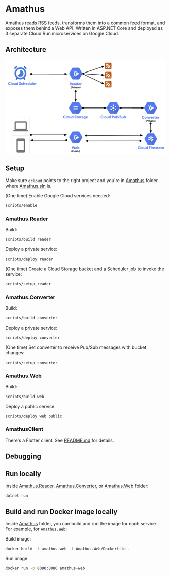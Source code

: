 # Amathus

Amathus reads RSS feeds, transforms them into a common feed format, and exposes them behind a Web API. Written in ASP.NET Core and deployed as 3 separate Cloud Run microservices on Google Cloud.

## Architecture

![Archictecture](./Amathus/Shared/architecture.png)

## Setup

Make sure `gcloud` points to the right project and you're in [Amathus](Amathus) folder where [Amathus.sln](Amathus/Amathus.sln) is.

(One time) Enable Google Cloud services needed:

```bash
scripts/enable
```

### Amathus.Reader

Build:

```bash
scripts/build reader
```

Deploy a private service:

```bash
scripts/deploy reader
```

(One time) Create a Cloud Storage bucket and a Scheduler job to invoke the service:

```bash
scripts/setup_reader
```

### Amathus.Converter

Build:

```bash
scripts/build converter
```

Deploy a private service:

```bash
scripts/deploy converter
```

(One time) Set converter to receive Pub/Sub messages with bucket changes:

```bash
scripts/setup_converter
```

### Amathus.Web

Build:

```bash
scripts/build web
```

Deploy a public service:

```bash
scripts/deploy web public
```

### AmathusClient

There's a Flutter client. See [README.md](AmathusClient/README.md)
for details.

## Debugging

## Run locally

Inside [Amathus.Reader](Amathus/Amathus.Reader), [Amathus.Converter](Amathus/Amathus.Converter), or [Amathus.Web](Amathus/Amathus.Web) folder:

```bash
dotnet run
```

## Build and run Docker image locally

Inside [Amathus](Amathus) folder, you can build and run the image for each service. For example, for `Amathus.Web`:

Build image:

```bash
docker build -t amathus-web -f Amathus.Web/Dockerfile .
```

Run image:

```bash
docker run -p 8080:8080 amathus-web
```
